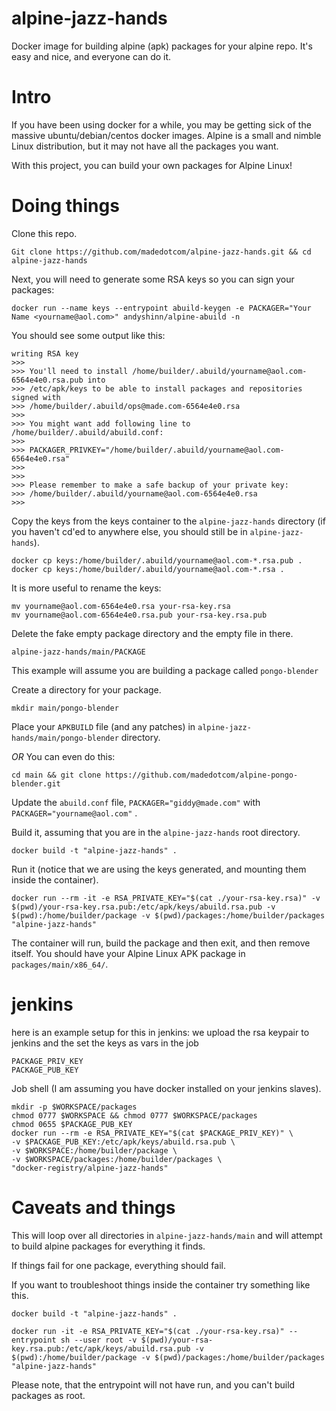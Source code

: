 # alpine-jazz-hands
Docker image for building alpine (apk) packages for your alpine repo. It's easy and nice, and everyone can do it.

# Intro
If you have been using docker for a while, you may be getting sick of the massive ubuntu/debian/centos docker images.
Alpine is a small and nimble Linux distribution, but it may not have all the packages you want.

With this project, you can build your own packages for Alpine Linux! 

# Doing things

Clone this repo.
```
Git clone https://github.com/madedotcom/alpine-jazz-hands.git && cd alpine-jazz-hands
```

Next, you will need to generate some RSA keys so you can sign your packages:
```
docker run --name keys --entrypoint abuild-keygen -e PACKAGER="Your Name <yourname@aol.com>" andyshinn/alpine-abuild -n
```

You should see some output like this:

```
writing RSA key
>>> 
>>> You'll need to install /home/builder/.abuild/yourname@aol.com-6564e4e0.rsa.pub into 
>>> /etc/apk/keys to be able to install packages and repositories signed with
>>> /home/builder/.abuild/ops@made.com-6564e4e0.rsa
>>> 
>>> You might want add following line to /home/builder/.abuild/abuild.conf:
>>> 
>>> PACKAGER_PRIVKEY="/home/builder/.abuild/yourname@aol.com-6564e4e0.rsa"
>>> 
>>> 
>>> Please remember to make a safe backup of your private key:
>>> /home/builder/.abuild/yourname@aol.com-6564e4e0.rsa
>>> 
```


Copy the keys from the keys container to the `alpine-jazz-hands` directory (if you haven't cd'ed to anywhere else, you should still be in `alpine-jazz-hands`).

```
docker cp keys:/home/builder/.abuild/yourname@aol.com-*.rsa.pub .
docker cp keys:/home/builder/.abuild/yourname@aol.com-*.rsa .
```

It is more useful to rename the keys:
```
mv yourname@aol.com-6564e4e0.rsa your-rsa-key.rsa
mv yourname@aol.com-6564e4e0.rsa.pub your-rsa-key.rsa.pub
```


Delete the fake empty package directory and the empty file in there.
```
alpine-jazz-hands/main/PACKAGE
```


This example will assume you are building a package called `pongo-blender`

Create a directory for your package.
```
mkdir main/pongo-blender
```

Place your `APKBUILD` file (and any patches) in `alpine-jazz-hands/main/pongo-blender` directory.

*OR* You can even do this:

```
cd main && git clone https://github.com/madedotcom/alpine-pongo-blender.git
```

Update the `abuild.conf` file, `PACKAGER="giddy@made.com"` with `PACKAGER="yourname@aol.com"` .

Build it, assuming that you are in the `alpine-jazz-hands` root directory.
```
docker build -t "alpine-jazz-hands" .
```


Run it (notice that we are using the keys generated, and mounting them inside the container).
```
docker run --rm -it -e RSA_PRIVATE_KEY="$(cat ./your-rsa-key.rsa)" -v $(pwd)/your-rsa-key.rsa.pub:/etc/apk/keys/abuild.rsa.pub -v $(pwd):/home/builder/package -v $(pwd)/packages:/home/builder/packages "alpine-jazz-hands"
```

The container will run, build the package and then exit, and then remove itself.
You should have your Alpine Linux APK package in `packages/main/x86_64/`.
# jenkins
here is an example setup for this in jenkins:
we upload the rsa keypair to jenkins and the set the keys as vars in the job
```
PACKAGE_PRIV_KEY
PACKAGE_PUB_KEY
```

Job shell (I am assuming you have docker installed on your jenkins slaves).
```
mkdir -p $WORKSPACE/packages
chmod 0777 $WORKSPACE && chmod 0777 $WORKSPACE/packages
chmod 0655 $PACKAGE_PUB_KEY
docker run --rm -e RSA_PRIVATE_KEY="$(cat $PACKAGE_PRIV_KEY)" \
-v $PACKAGE_PUB_KEY:/etc/apk/keys/abuild.rsa.pub \
-v $WORKSPACE:/home/builder/package \
-v $WORKSPACE/packages:/home/builder/packages \
"docker-registry/alpine-jazz-hands"
```



# Caveats and things
This will loop over all directories in `alpine-jazz-hands/main` and will attempt to build alpine packages for everything it finds.

If things fail for one package, everything should fail.

If you want to troubleshoot things inside the container try something like this.

```
docker build -t "alpine-jazz-hands" .
```

```
docker run -it -e RSA_PRIVATE_KEY="$(cat ./your-rsa-key.rsa)" --entrypoint sh --user root -v $(pwd)/your-rsa-key.rsa.pub:/etc/apk/keys/abuild.rsa.pub -v $(pwd):/home/builder/package -v $(pwd)/packages:/home/builder/packages "alpine-jazz-hands"
```

Please note, that the entrypoint will not have run, and you can't build packages as root.

